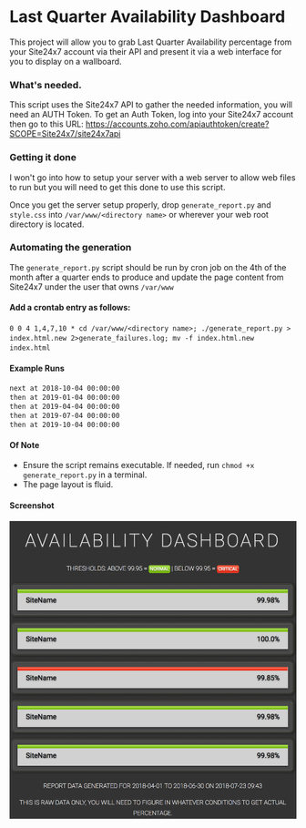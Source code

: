# Last Quarter Availability Dashboard
This project will allow you to grab Last Quarter Availability percentage from your Site24x7 account via their API and present it via a web interface for you to display on a wallboard.

### What's needed.
This script uses the Site24x7 API to gather the needed information, you will need an AUTH Token. To get an Auth Token, log into your Site24x7 account then go to this URL:
https://accounts.zoho.com/apiauthtoken/create?SCOPE=Site24x7/site24x7api

### Getting it done
I won't go into how to setup your server with a web server to allow web files to run but you will need to get this done to use this script.

Once you get the server setup properly, drop `generate_report.py` and `style.css` into `/var/www/<directory name>` or wherever your web root directory is located.

### Automating the generation
The `generate_report.py` script should be run by cron job on the 4th of the month after a quarter ends to produce and update the page content from Site24x7 under the user that owns `/var/www`
#### Add a crontab entry as follows:
`0 0 4 1,4,7,10 * cd /var/www/<directory name>; ./generate_report.py > index.html.new 2>generate_failures.log; mv -f index.html.new index.html`

#### Example Runs
```
next at 2018-10-04 00:00:00
then at 2019-01-04 00:00:00
then at 2019-04-04 00:00:00
then at 2019-07-04 00:00:00
then at 2019-10-04 00:00:00
```

#### Of Note
* Ensure the script remains executable. If needed, run `chmod +x generate_report.py` in a terminal.
* The page layout is fluid.

#### Screenshot
![lastq-availability-dashboard](https://github.com/Computero/Monitoring/blob/master/Site24x7/LastQuarterAvailability/LastQuarterScreenshot.png?raw=true "Last Quarter Availability Dashboard")
